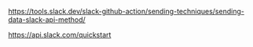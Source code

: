 https://tools.slack.dev/slack-github-action/sending-techniques/sending-data-slack-api-method/

https://api.slack.com/quickstart